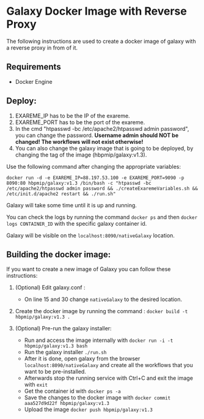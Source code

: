 # Galaxy Docker Image with Reverse Proxy

The following instructions are used to create a docker image of galaxy with a reverse proxy in from of it.

## Requirements

  - Docker Engine

## Deploy:

1. EXAREME_IP has to be the IP of the exareme.
2. EXAREME_PORT has to be the port of the exareme.
3. In the cmd "htpasswd -bc /etc/apache2/htpasswd admin password", you can change the password. 
<b>Username admin should NOT be changed! The workflows will not exist otherwise!</b>
4. You can also change the galaxy image that is going to be deployed, by changing the tag of the image (hbpmip/galaxy:v1.3).

Use the following command after changing the appropriate variables:
```
docker run -d -e EXAREME_IP=88.197.53.100 -e EXAREME_PORT=9090 -p 8090:80 hbpmip/galaxy:v1.3 /bin/bash -c "htpasswd -bc /etc/apache2/htpasswd admin password && ./createExaremeVariables.sh && /etc/init.d/apache2 restart && ./run.sh"
```

Galaxy will take some time until it is up and running.

You can check the logs by running the command ```docker ps```  and then ```docker logs CONTAINER_ID``` with the specific galaxy container id.

Galaxy will be visible on the  ```localhost:8090/nativeGalaxy``` location.


## Building the docker image:

If you want to create a new image of Galaxy you can follow these instructions:

1. (Optional) Edit galaxy.conf :
	- On line 15 and 30 change ```nativeGalaxy``` to the desired location.

2. Create the docker image by running the command :
	```docker build -t hbpmip/galaxy:v1.3 . ```

3. (Optional) Pre-run the galaxy installer:
	- Run and access the image internally with ```docker run -i -t hbpmip/galaxy:v1.3 bash```
	- Run the galaxy installer ```./run.sh ```
	- After it is done, open galaxy from the browser `localhost:8090/nativeGalaxy` and create all the workflows that you want to be pre-installed.
	- Afterwards stop the running service with Ctrl+C and exit the image with ```exit```
	- Get the container id with ```docker ps -a```
	- Save the changes to the docker image with ```docker commit aaa527d9d22f hbpmip/galaxy:v1.3```
	- Upload the image ```docker push hbpmip/galaxy:v1.3```

